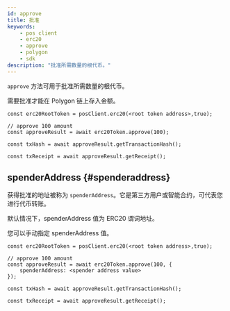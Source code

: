 ```yaml
---
id: approve
title: 批准
keywords:
    - pos client
    - erc20
    - approve
    - polygon
    - sdk
description: "批准所需数量的根代币。"
---
```


`approve` 方法可用于批准所需数量的根代币。

需要批准才能在 Polygon 链上存入金额。

```
const erc20RootToken = posClient.erc20(<root token address>,true);

// approve 100 amount
const approveResult = await erc20Token.approve(100);

const txHash = await approveResult.getTransactionHash();

const txReceipt = await approveResult.getReceipt();

```

## spenderAddress {#spenderaddress}

获得批准的地址被称为 `spenderAddress`。它是第三方用户或智能合约，可代表您进行代币转账。

默认情况下，spenderAddress 值为 ERC20 谓词地址。

您可以手动指定 spenderAddress 值。

```
const erc20RootToken = posClient.erc20(<root token address>,true);

// approve 100 amount
const approveResult = await erc20Token.approve(100, {
    spenderAddress: <spender address value>
});

const txHash = await approveResult.getTransactionHash();

const txReceipt = await approveResult.getReceipt();

```
